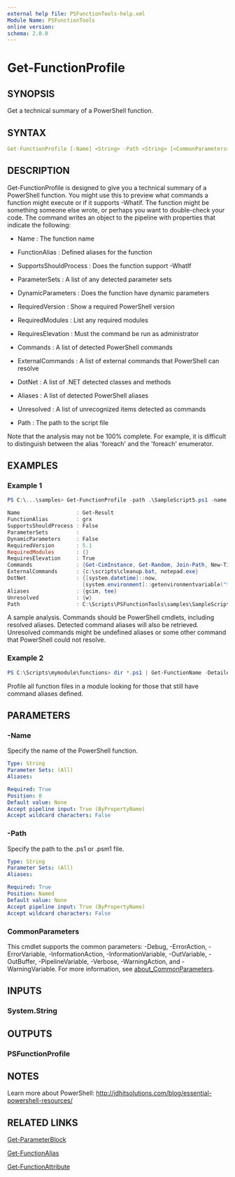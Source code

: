 ```yaml
---
external help file: PSFunctionTools-help.xml
Module Name: PSFunctionTools
online version:
schema: 2.0.0
---
```


# Get-FunctionProfile

## SYNOPSIS

Get a technical summary of a PowerShell function.

## SYNTAX

```yaml
Get-FunctionProfile [-Name] <String> -Path <String> [<CommonParameters>]
```

## DESCRIPTION

Get-FunctionProfile is designed to give you a technical summary of a PowerShell function. You might use this to preview what commands a function might execute or if it supports -Whatif. The function might be something someone else wrote, or perhaps you want to double-check your code. The command writes an object to the pipeline with properties that indicate the following:

+ Name : The function name

+ FunctionAlias : Defined aliases for the function

+ SupportsShouldProcess : Does the function support -WhatIf

+ ParameterSets : A list of any detected parameter sets

+ DynamicParameters : Does the function have dynamic parameters

+ RequiredVersion : Show a required PowerShell version

+ RequiredModules : List any required modules

+ RequiresElevation : Must the command be run as administrator

+ Commands : A list of detected PowerShell commands

+ ExternalCommands : A list of external commands that PowerShell can resolve

+ DotNet : A list of .NET detected classes and methods

+ Aliases : A list of detected PowerShell aliases

+ Unresolved : A list of unrecognized items detected as commands

+ Path : The path to the script file

Note that the analysis may not be 100% complete. For example, it is difficult to distinguish between the alias 'foreach' and the 'foreach' enumerator.

## EXAMPLES

### Example 1

```powershell
PS C:\...\samples> Get-FunctionProfile -path .\SampleScript5.ps1 -name Get-Result

Name                  : Get-Result
FunctionAlias         : grx
SupportsShouldProcess : False
ParameterSets         :
DynamicParameters     : False
RequiredVersion       : 5.1
RequiredModules       : {}
RequiresElevation     : True
Commands              : {Get-CimInstance, Get-Random, Join-Path, New-Timespan…}
ExternalCommands      : {c:\scripts\cleanup.bat, notepad.exe}
DotNet                : {[system.datetime]::now,
                        [system.environment]::getenvironmentvariable("temp")}
Aliases               : {gcim, tee}
Unresolved            : {w}
Path                  : C:\Scripts\PSFunctionTools\samples\SampleScript5.ps1
```

A sample analysis. Commands should be PowerShell cmdlets, including resolved aliases. Detected command aliases will also be retrieved. Unresolved commands might be undefined aliases or some other command that PowerShell could not resolve.

### Example 2

```powershell
PS C:\Scripts\mymodule\functions> dir *.ps1 | Get-FunctionName -Detailed | Get-FunctionProfile | Where-Object aliases
```

Profile all function files in a module looking for those that still have command aliases defined.

## PARAMETERS

### -Name

Specify the name of the PowerShell function.

```yaml
Type: String
Parameter Sets: (All)
Aliases:

Required: True
Position: 0
Default value: None
Accept pipeline input: True (ByPropertyName)
Accept wildcard characters: False
```

### -Path

Specify the path to the .ps1 or .psm1 file.

```yaml
Type: String
Parameter Sets: (All)
Aliases:

Required: True
Position: Named
Default value: None
Accept pipeline input: True (ByPropertyName)
Accept wildcard characters: False
```

### CommonParameters

This cmdlet supports the common parameters: -Debug, -ErrorAction, -ErrorVariable, -InformationAction, -InformationVariable, -OutVariable, -OutBuffer, -PipelineVariable, -Verbose, -WarningAction, and -WarningVariable. For more information, see [about_CommonParameters](http://go.microsoft.com/fwlink/?LinkID=113216).

## INPUTS

### System.String

## OUTPUTS

### PSFunctionProfile

## NOTES

Learn more about PowerShell: http://jdhitsolutions.com/blog/essential-powershell-resources/

## RELATED LINKS

[Get-ParameterBlock](Get-ParameterBlock.md)

[Get-FunctionAlias](Get-FunctionAlias.md)

[Get-FunctionAttribute](Get-FunctionAttribute.md)
